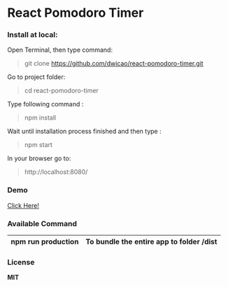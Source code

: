 # React Pomodoro Timer
### Install at local:
Open Terminal, then type command:  
> git clone https://github.com/dwicao/react-pomodoro-timer.git  

Go to project folder:
> cd react-pomodoro-timer

Type following command :  
> npm install  

Wait until installation process finished and then type :
> npm start  

In your browser go to:  
> http://localhost:8080/  

### Demo  
[Click Here!](https://dwicao.github.io/react-pomodoro-timer/)  

###  Available Command  

| npm run production | To bundle the entire app to folder /dist |
| --- | --- |  
 
### License
**MIT**  


